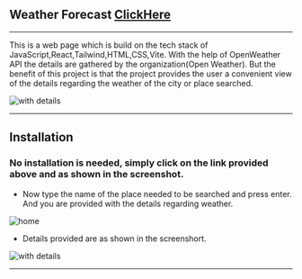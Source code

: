 ## Weather Forecast [ClickHere](https://friendly-human-69b9b7.netlify.app/)
***
This is a web page which is build on the tech stack of JavaScript,React,Tailwind,HTML,CSS,Vite. With the help of OpenWeather API the details are gathered by the organization(Open Weather). But the benefit of this project is that the project provides the user a convenient view of the details regarding the weather of the city or place searched.

![with details](https://user-images.githubusercontent.com/71379135/201155832-3a5a2a02-7cbf-4f4b-ada0-d7778f289a16.png)
***
## Installation

### No installation is needed, simply click on the link provided above and as shown in the screenshot.

* Now type the name of the place needed to be searched and press enter. And you are provided with the details regarding weather.

![home](https://user-images.githubusercontent.com/71379135/201155698-0806f63b-06c5-4a6b-89f8-5945980fdd80.png)
* Details provided are as shown in the screenshort.

![with details](https://user-images.githubusercontent.com/71379135/201155733-1499bdee-505b-4280-a5a2-7a39987efd4f.png)
***
